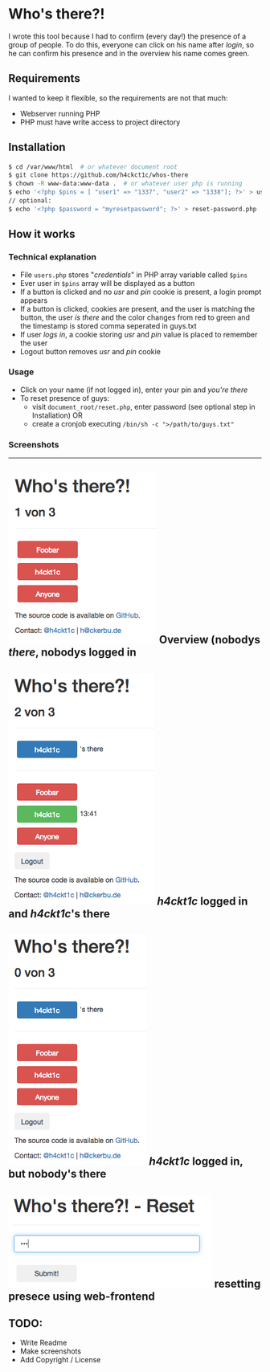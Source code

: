 # Who's there?!

I wrote this tool because I had to confirm (every day!) the presence of a group of people. To do this,
everyone can click on his name after _login_, so he can confirm his presence and in the overview
his name comes green.

## Requirements
I wanted to keep it flexible, so the requirements are not that much:
  * Webserver running PHP
  * PHP must have write access to project directory

## Installation
```bash
$ cd /var/www/html  # or whatever document root
$ git clone https://github.com/h4ckct1c/whos-there
$ chown -R www-data:www-data .  # or whatever user php is running
$ echo '<?php $pins = [ "user1" => "1337", "user2" => "1338"]; ?>' > users.php
// optional:
$ echo '<?php $password = "myresetpassword"; ?>' > reset-password.php
```

## How it works
### Technical explanation
- File `users.php` stores "_credentials_" in PHP array variable called `$pins`
- Ever user in `$pins` array will be displayed as a button
- If a button is clicked and no _usr_ and _pin_ cookie is present, a login prompt appears
- If a button is clicked, cookies are present, and the user is matching the button, the user _is there_ and the color changes from red to green
and the timestamp is stored comma seperated in guys.txt
- If user _logs in_, a cookie storing _usr_ and _pin_ value is placed to remember the user
- Logout button removes _usr_ and _pin_ cookie

### Usage
- Click on your name (if not logged in), enter your pin and _you're there_
- To reset presence of guys:
    - visit `document_root/reset.php`, enter password (see optional step in Installation) OR
    - create a cronjob executing `/bin/sh -c ">/path/to/guys.txt"`

### Screenshots

----
![](screenshots/Whos-There-Screenshot-1.png?raw=true)
Overview (nobodys _there_, nobodys logged in
----
![](screenshots/Whos-There-Screenshot-2.png?raw=true)
*h4ckt1c* logged in and *h4ckt1c*'s there
----
![](screenshots/Whos-There-Screenshot-3.png?raw=true)
*h4ckt1c* logged in, but nobody's there
----
![](screenshots/Whos-There-Screenshot-4.png?raw=true)
resetting presece using web-frontend
----

## TODO:
- Write Readme
- Make screenshots
- Add Copyright / License
